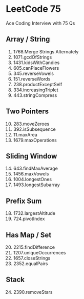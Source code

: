 # LeetCode 75

Ace Coding Interview with 75 Qs

## Array / String

1. 1768.Merge Strings Alternately
2. 1071.gcdOfStrings
3. 1431.kidsWithCandies
4. 605.canPlaceFlowers
5. 345.reverseVowels
6. 151.reverseWords
7. 238.productExceptSelf
8. 334.increasingTriplet
9. 443.stringCompress

## Two Pointers

10. 283.moveZeroes
11. 392.isSubsequence
12. 11.maxArea
13. 1679.maxOperations

## Sliding Window

14. 643.findMaxAverage
15. 1456.maxVowels
16. 1004.longestOnes
17. 1493.longestSubarray

## Prefix Sum

18. 1732.largestAltitude
19. 724.pivotIndex

## Has Map / Set

20. 2215.findDifference
21. 1207.uniqueOccurrences
22. 1657.closeStrings
23. 2352.equalPairs

## Stack

24. 2390.removeStars